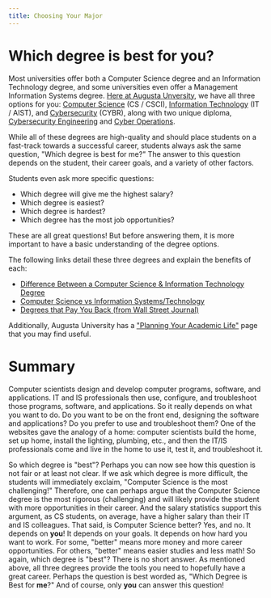 ```yaml
---
title: Choosing Your Major
---
```



# Which degree  is best for you?

Most universities offer both a Computer Science degree and an Information Technology degree, and some universities even offer a Management Information Systems degree.
[Here at Augusta Unversity](https://www.augusta.edu/ccs/programs.php), we have all three options for you: [Computer Science](https://www.augusta.edu/ccs/bs-cs.php) (CS / CSCI), [Information Technology](https://www.augusta.edu/ccs/bs-it.php) (IT / AIST), and [Cybersecurity](https://www.augusta.edu/ccs/bs-it-cybersecurity.php) (CYBR), along with two unique diploma, [Cybersecurity Engineering](https://www.augusta.edu/ccs/bs-cybersecurity-engineering.php) and [Cyber Operations](https://www.augusta.edu/ccs/bs-cyber-ops.php).

While all of these degrees are high-quality and should place students on a fast-track towards a successful career, students always ask the same question, "Which degree is best for me?"
The answer to this question depends on the student, their career goals, and a variety of other factors.

Students even ask more specific questions:

-   Which degree will give me the highest salary?
-   Which degree is easiest?
-   Which degree is hardest?
-   Which degree has the most job opportunities?

These are all great questions!
But before answering them, it is more important  to have a basic understanding of the degree options.

The following links detail these three degrees and explain the benefits of each:

- [Difference Between a Computer Science & Information Technology Degree](http://online.king.edu/information-technology/difference-between-a-computer-science-information-technology-degree/)
- [Computer Science vs Information Systems/Technology](https://www.geteducated.com/careers/521-computer-information-systems-vs-computer-science)
- [Degrees that Pay You Back (from Wall Street Journal)](http://online.wsj.com/public/resources/documents/info-Degrees_that_Pay_you_Back-sort.html)

Additionally, Augusta University has a ["Planning Your Academic Life"](https://www.augusta.edu/advising/planning.php) page that you may find useful.

# Summary

Computer scientists design and develop computer programs, software, and applications.
IT and IS professionals then use, configure, and troubleshoot those programs, software, and applications.
So it really depends on what you want to do.
Do you want to be on the front end, designing the software and applications?
Do you prefer to use and troubleshoot them?
One of the websites gave the analogy of a home: computer scientists build the home, set up home, install the lighting, plumbing, etc., and then the IT/IS professionals come and live in the home to use it, test it, and troubleshoot it.

So which degree is "best"?
Perhaps you can now see how this question is not fair or at least not clear.
If we ask which degree is more difficult, the students will immediately exclaim, "Computer Science is the most challenging!"
Therefore, one can perhaps argue that the Computer Science degree is the most rigorous (challenging) and will likely provide the student with more opportunities in their career.
And the salary statistics support this argument, as CS students, on average, have a higher salary than their IT and IS colleagues.
That said, is Computer Science better?
Yes, and no.
It depends on **you**!
It depends on your goals.
It depends on how hard you want to work.
For some, "better" means more money and more career opportunities. 
For others, "better" means easier studies and less math!
So again, which degree is "best"?
There is no short answer.
As mentioned above, all three degrees provide the tools you need to hopefully have a great career.
Perhaps the question is best worded as, "Which Degree is Best for **me**?"
And of course, only **you** can answer this question!
